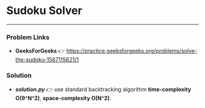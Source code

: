 # Sudoku Solver

---

### Problem Links
- **__GeeksForGeeks__** :point_right: https://practice.geeksforgeeks.org/problems/solve-the-sudoku-1587115621/1

### Solution
- **_solution.py_** :point_right: use standard backtracking algorithm **time-complexity O(9^N^2)**, **space-complexity O(N^2)**.

